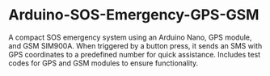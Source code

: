 # Arduino-SOS-Emergency-GPS-GSM
A compact SOS emergency system using an Arduino Nano, GPS module, and GSM SIM900A. When triggered by a button press, it sends an SMS with GPS coordinates to a predefined number for quick assistance. Includes test codes for GPS and GSM modules to ensure functionality.
